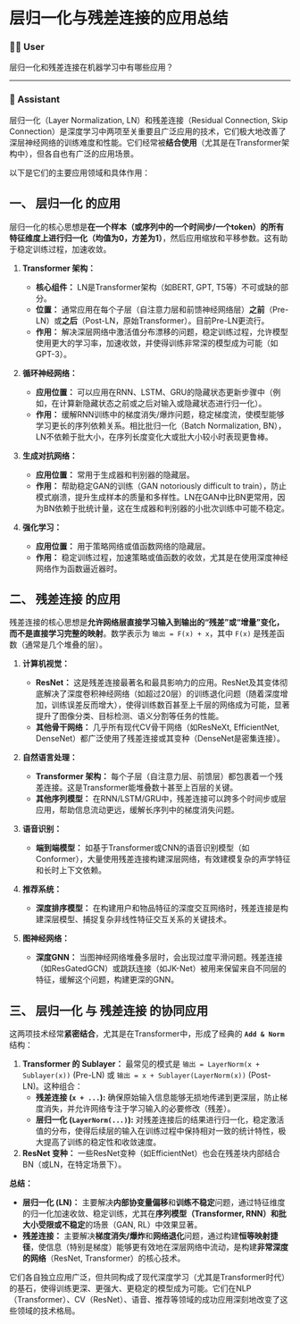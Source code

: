 # 层归一化与残差连接的应用总结

### 🧑‍💻 User

层归一化和残差连接在机器学习中有哪些应用？

---

### 🤖 Assistant

层归一化（Layer Normalization, LN）和残差连接（Residual Connection, Skip Connection）是深度学习中两项至关重要且广泛应用的技术，它们极大地改善了深层神经网络的训练难度和性能。它们经常被**结合使用**（尤其是在Transformer架构中），但各自也有广泛的应用场景。

以下是它们的主要应用领域和具体作用：

## 一、 层归一化 的应用

层归一化的核心思想是**在一个样本（或序列中的一个时间步/一个token）的所有特征维度上进行归一化（均值为0，方差为1）**，然后应用缩放和平移参数。这有助于稳定训练过程，加速收敛。

1.  **Transformer 架构：**
    *   **核心组件：** LN是Transformer架构（如BERT, GPT, T5等）不可或缺的部分。
    *   **位置：** 通常应用在每个子层（自注意力层和前馈神经网络层）**之前**（Pre-LN）或**之后**（Post-LN，原始Transformer）。目前Pre-LN更流行。
    *   **作用：** 解决深层网络中激活值分布漂移的问题，稳定训练过程，允许模型使用更大的学习率，加速收敛，并使得训练非常深的模型成为可能（如GPT-3）。

2.  **循环神经网络：**
    *   **应用位置：** 可以应用在RNN、LSTM、GRU的隐藏状态更新步骤中（例如，在计算新隐藏状态之前或之后对输入或隐藏状态进行归一化）。
    *   **作用：** 缓解RNN训练中的梯度消失/爆炸问题，稳定梯度流，使模型能够学习更长的序列依赖关系。相比批归一化（Batch Normalization, BN），LN不依赖于批大小，在序列长度变化大或批大小较小时表现更鲁棒。

3.  **生成对抗网络：**
    *   **应用位置：** 常用于生成器和判别器的隐藏层。
    *   **作用：** 帮助稳定GAN的训练（GAN notoriously difficult to train），防止模式崩溃，提升生成样本的质量和多样性。LN在GAN中比BN更常用，因为BN依赖于批统计量，这在生成器和判别器的小批次训练中可能不稳定。

4.  **强化学习：**
    *   **应用位置：** 用于策略网络或值函数网络的隐藏层。
    *   **作用：** 稳定训练过程，加速策略或值函数的收敛，尤其是在使用深度神经网络作为函数逼近器时。

## 二、 残差连接 的应用

残差连接的核心思想是**允许网络层直接学习输入到输出的“残差”或“增量”变化，而不是直接学习完整的映射**。数学表示为 `输出 = F(x) + x`，其中 `F(x)` 是残差函数（通常是几个堆叠的层）。

1.  **计算机视觉：**
    *   **ResNet：** 这是残差连接最著名和最具影响力的应用。ResNet及其变体彻底解决了深度卷积神经网络（如超过20层）的训练退化问题（随着深度增加，训练误差反而增大），使得训练数百甚至上千层的网络成为可能，显著提升了图像分类、目标检测、语义分割等任务的性能。
    *   **其他骨干网络：** 几乎所有现代CV骨干网络（如ResNeXt, EfficientNet, DenseNet）都广泛使用了残差连接或其变种（DenseNet是密集连接）。

2.  **自然语言处理：**
    *   **Transformer 架构：** 每个子层（自注意力层、前馈层）都包裹着一个残差连接。这是Transformer能堆叠数十甚至上百层的关键。
    *   **其他序列模型：** 在RNN/LSTM/GRU中，残差连接可以跨多个时间步或层应用，帮助信息流动更远，缓解长序列中的梯度消失问题。

3.  **语音识别：**
    *   **端到端模型：** 如基于Transformer或CNN的语音识别模型（如Conformer），大量使用残差连接构建深层网络，有效建模复杂的声学特征和长时上下文依赖。

4.  **推荐系统：**
    *   **深度排序模型：** 在构建用户和物品特征的深度交互网络时，残差连接是构建深层模型、捕捉复杂非线性特征交互关系的关键技术。

5.  **图神经网络：**
    *   **深度GNN：** 当图神经网络堆叠多层时，会出现过度平滑问题。残差连接（如ResGatedGCN）或跳跃连接（如JK-Net）被用来保留来自不同层的特征，缓解这个问题，构建更深的GNN。

## 三、 层归一化 与 残差连接 的协同应用

这两项技术经常**紧密结合**，尤其是在Transformer中，形成了经典的 **`Add & Norm`** 结构：

1.  **Transformer 的 Sublayer：** 最常见的模式是 `输出 = LayerNorm(x + Sublayer(x))` (Pre-LN) 或 `输出 = x + Sublayer(LayerNorm(x))` (Post-LN)。这种组合：
    *   **残差连接 (`x + ...`):** 确保原始输入信息能够无损地传递到更深层，防止梯度消失，并允许网络专注于学习输入的必要修改（残差）。
    *   **层归一化 (`LayerNorm(...)`):** 对残差连接后的结果进行归一化，稳定激活值的分布，使得后续层的输入在训练过程中保持相对一致的统计特性，极大提高了训练的稳定性和收敛速度。
2.  **ResNet 变种：** 一些ResNet变种（如EfficientNet）也会在残差块内部结合BN（或LN，在特定场景下）。

**总结：**

*   **层归一化 (LN)：** 主要解决**内部协变量偏移**和**训练不稳定**问题，通过特征维度的归一化加速收敛、稳定训练，尤其在**序列模型（Transformer, RNN）**和**批大小受限或不稳定**的场景（GAN, RL）中效果显著。
*   **残差连接：** 主要解决**梯度消失/爆炸**和**网络退化**问题，通过构建**恒等映射捷径**，使信息（特别是梯度）能够更有效地在深层网络中流动，是构建**非常深度的网络**（ResNet, Transformer）的核心技术。

它们各自独立应用广泛，但共同构成了现代深度学习（尤其是Transformer时代）的基石，使得训练更深、更强大、更稳定的模型成为可能。它们在NLP（Transformer）、CV（ResNet）、语音、推荐等领域的成功应用深刻地改变了这些领域的技术格局。